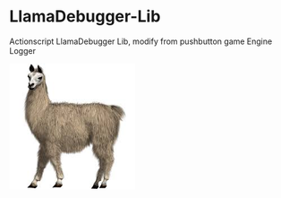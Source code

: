 LlamaDebugger-Lib
=================

Actionscript LlamaDebugger Lib, modify from pushbutton game Engine Logger

![image](https://github.com/alex-zhang/LlamaDebugger-Lib/blob/master/project_logo.jpg?raw=true) 